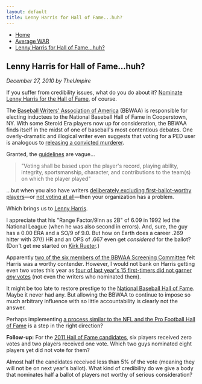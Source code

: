 ```yaml
---
layout: default
title: Lenny Harris for Hall of Fame...huh?
---
```

<nav class="breadcrumb" aria-label="breadcrumbs">
  <ul>
    <li><a href="{{ site.url }}{{ site.baseurl }}/index.html">Home</a></li>
    <li><a href="avg-war-home.html">Average WAR</a></li>
    <li class="is-active"><a href="#" aria-current="page">Lenny Harris for Hall of Fame...huh?</a></li>
  </ul>
</nav>

<section class="storycontent">
  <h1>Lenny Harris for Hall of Fame...huh?</h1>
  <p><em>December 27, 2010 by TheUmpire</em></p>
  <p>
    If you suffer from credibility issues, what do you do about it? 
    <a href="http://bbwaa.com/2010/11/2011-hof-ballot/">Nominate Lenny Harris for the Hall of Fame</a>, of course.
  </p>
  <p>
    The <a href="http://bbwaa.com/">Baseball Writers' Association of America</a> (BBWAA) is responsible for electing inductees to the National Baseball Hall of Fame in Cooperstown, NY.  With some Steroid Era players now up for consideration, the BBWAA finds itself in the midst of one of baseball's most contentious debates.  One overly-dramatic and illogical writer even suggests that voting for a PED user is analogous to <a href="http://www.pressdemocrat.com/article/20101220/NEWS/101229944?p=all&amp;tc=pgall&amp;tc=ar">releasing a convicted murderer</a>.
  </p>
  <p>
    Granted, the <a href="http://bbwaa.com/hof-elec-req/">guidelines</a> are vague...
  </p>
  <blockquote>
    <p>"Voting shall be based upon the player's record, playing ability, integrity, sportsmanship, character, and contributions to the team(s) on which the player played"</p>
  </blockquote>
  <p>
    ...but when you also have writers <a href="http://mlb.mlb.com/news/article.jsp?ymd=20100105&content_id=7878286&vkey=news_mlb&fext=.jsp&c_id=mlb">deliberately excluding first-ballot-worthy players</a>&mdash;or <a href="http://espnradio.espn.go.com/espnradio/podcast/index">not voting at all</a>&mdash;then your organization has a problem.</p>
  <p>
    Which brings us to <a href="http://www.baseball-reference.com/players/h/harrile01.shtml">Lenny Harris</a>.
  </p>
  <p>
    I appreciate that his "Range Factor/9Inn as 2B" of 6.09 in 1992 led the National League (when he was also second in errors).  And, sure, the guy has a 0.00 ERA and a SO/9 of 9.0.  But how on Earth does a career .269 hitter with 37(!) HR and an OPS of .667 even get <em>considered </em>for the ballot?  (Don't get me started on <a href="http://www.baseball-reference.com/players/r/rueteki01.shtml">Kirk Rueter</a>.)
  </p>
  <p>
    Apparently <a href="http://bbwaa.com/hof-elec-req/">two of the six members of the BBWAA Screening Committee</a> felt Harris was a worthy contender.  However, I would not bank on Harris getting even two votes this year as <a href="http://www.baseball-reference.com/awards/hof_2010.shtml">four of last year's 15 first-timers did not garner <em>any</em> votes</a> (not even the writers who nominated them).
  </p>
  <p>
    It might be too late to restore prestige to the <a href="http://baseballhall.org/">National Baseball Hall of Fame</a>.  Maybe it never had any.  But allowing the BBWAA to continue to impose so much arbitrary influence with so little accountability is clearly not the answer.
  </p>
  <p>
    Perhaps implementing <a href="http://www.profootballhof.com/hof/SelectionProcessFAQ.aspx">a process similar to the NFL and the Pro Football Hall of Fame</a> is a step in the right direction?</p>
  <p>
    <strong>Follow-up:</strong> For the <a href="http://www.baseball-reference.com/awards/hof_2011.shtml">2011 Hall of Fame candidates</a>, six players received zero votes and two players received one vote.  Which two guys nominated eight players yet did not vote for them?
  </p>
  <p>
    Almost half the candidates received less than 5% of the vote (meaning they will not be on next year's ballot).  What kind of credibility do we give a body that nominates half a ballot of players not worthy of serious consideration?
  </p>
  
</section>
